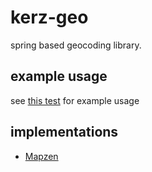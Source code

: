 # kerz-geo

spring based geocoding library.

## example usage

see [this test](src/test/groovy/com/kerz/geo/GeocoderTest.groovy) for example usage

## implementations

- [Mapzen](https://mapzen.com/)
